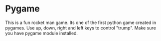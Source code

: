 # Pygame

This is a fun rocket man game. Its one of the first python game created in pygames. Use up, down, right and left keys to control "trump".
Make sure you have pygame module installed.
